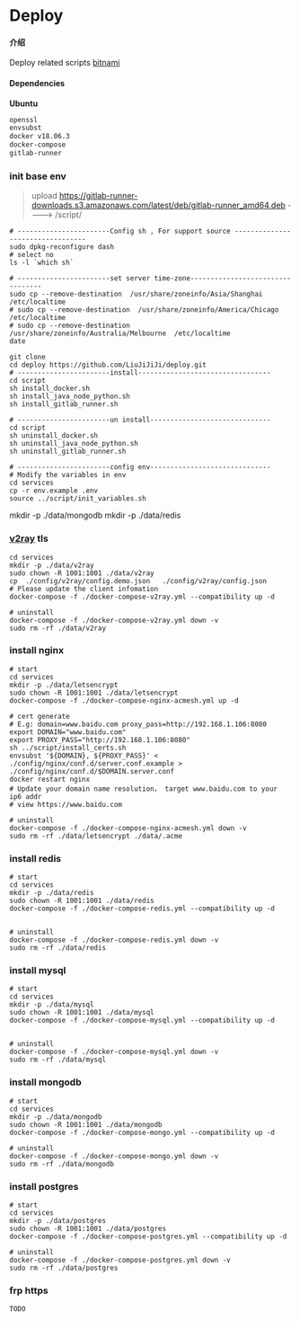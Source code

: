 # Deploy

#### 介绍
Deploy related scripts
[bitnami](https://hub.docker.com/u/bitnami)

#### Dependencies

**Ubuntu**

```txt
openssl
envsubst
docker v18.06.3
docker-compose
gitlab-runner
```

### init base env

> upload https://gitlab-runner-downloads.s3.amazonaws.com/latest/deb/gitlab-runner_amd64.deb 
>    ----> /script/
```shell
# -----------------------Config sh , For support source ---------------------------------
sudo dpkg-reconfigure dash
# select no 
ls -l `which sh`

# -----------------------set server time-zone---------------------------------
sudo cp --remove-destination  /usr/share/zoneinfo/Asia/Shanghai  /etc/localtime
# sudo cp --remove-destination  /usr/share/zoneinfo/America/Chicago  /etc/localtime
# sudo cp --remove-destination  /usr/share/zoneinfo/Australia/Melbourne  /etc/localtime
date

git clone 
cd deploy https://github.com/LiuJiJiJi/deploy.git
# -----------------------install---------------------------------
cd script
sh install_docker.sh
sh install_java_node_python.sh
sh install_gitlab_runner.sh

# -----------------------un install------------------------------
cd script
sh uninstall_docker.sh
sh uninstall_java_node_python.sh
sh uninstall_gitlab_runner.sh

# -----------------------config env------------------------------
# Modify the variables in env
cd services
cp -r env.example .env
source ../script/init_variables.sh
```
mkdir -p ./data/mongodb
mkdir -p ./data/redis

### [v2ray](https://www.v2fly.org/guide/install.html#docker-%E5%AE%89%E8%A3%85%E6%96%B9%E5%BC%8F) tls

```shell
cd services
mkdir -p ./data/v2ray
sudo chown -R 1001:1001 ./data/v2ray
cp  ./config/v2ray/config.demo.json   ./config/v2ray/config.json
# Please update the client infomation
docker-compose -f ./docker-compose-v2ray.yml --compatibility up -d

# uninstall 
docker-compose -f ./docker-compose-v2ray.yml down -v
sudo rm -rf ./data/v2ray
```

### install nginx

```shell
# start
cd services
mkdir -p ./data/letsencrypt
sudo chown -R 1001:1001 ./data/letsencrypt
docker-compose -f ./docker-compose-nginx-acmesh.yml up -d

# cert generate
# E.g: domain=www.baidu.com proxy_pass=http://192.168.1.106:8080
export DOMAIN="www.baidu.com"
export PROXY_PASS="http://192.168.1.106:8080"
sh ../script/install_certs.sh
envsubst '${DOMAIN}, ${PROXY_PASS}' < ./config/nginx/conf.d/server.conf.example > ./config/nginx/conf.d/$DOMAIN.server.conf
docker restart nginx
# Update your domain name resolution， target www.baidu.com to your ip6 addr
# view https://www.baidu.com

# uninstall 
docker-compose -f ./docker-compose-nginx-acmesh.yml down -v
sudo rm -rf ./data/letsencrypt ./data/.acme
```


### install redis

```shell
# start
cd services
mkdir -p ./data/redis
sudo chown -R 1001:1001 ./data/redis
docker-compose -f ./docker-compose-redis.yml --compatibility up -d


# uninstall 
docker-compose -f ./docker-compose-redis.yml down -v
sudo rm -rf ./data/redis
```

### install mysql

```shell
# start
cd services
mkdir -p ./data/mysql
sudo chown -R 1001:1001 ./data/mysql
docker-compose -f ./docker-compose-mysql.yml --compatibility up -d


# uninstall 
docker-compose -f ./docker-compose-mysql.yml down -v
sudo rm -rf ./data/mysql
```

### install mongodb

```shell
# start
cd services
mkdir -p ./data/mongodb
sudo chown -R 1001:1001 ./data/mongodb
docker-compose -f ./docker-compose-mongo.yml --compatibility up -d

# uninstall 
docker-compose -f ./docker-compose-mongo.yml down -v
sudo rm -rf ./data/mongodb
```

### install postgres

```shell
# start
cd services
mkdir -p ./data/postgres
sudo chown -R 1001:1001 ./data/postgres
docker-compose -f ./docker-compose-postgres.yml --compatibility up -d

# uninstall 
docker-compose -f ./docker-compose-postgres.yml down -v
sudo rm -rf ./data/postgres
```

### frp https

```shell
TODO
```